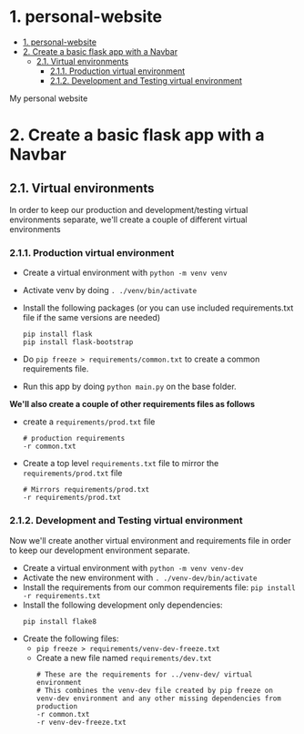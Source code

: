# 1. personal-website

- [1. personal-website](#1-personal-website)
- [2. Create a basic flask app with a Navbar](#2-create-a-basic-flask-app-with-a-navbar)
  - [2.1. Virtual environments](#21-virtual-environments)
    - [2.1.1. Production virtual environment](#211-production-virtual-environment)
    - [2.1.2. Development and Testing virtual environment](#212-development-and-testing-virtual-environment)


My personal website

# 2. Create a basic flask app with a Navbar

## 2.1. Virtual environments

In order to keep our production and development/testing virtual environments separate, we'll create a couple of different virtual environments

### 2.1.1. Production virtual environment

- Create a virtual environment with `python -m venv venv`
- Activate venv by doing `. ./venv/bin/activate`
- Install the following packages (or you can use included requirements.txt file if the same versions are needed)

    ```
    pip install flask
    pip install flask-bootstrap
    ```
- Do `pip freeze > requirements/common.txt` to create a common requirements file.
- Run this app by doing `python main.py` on the base folder.

**We'll also create a couple of other requirements files as follows**
- create a `requirements/prod.txt` file
    ```
    # production requirements
    -r common.txt
    ```
- Create a top level `requirements.txt` file to mirror the `requirements/prod.txt` file
    ```
    # Mirrors requirements/prod.txt
    -r requirements/prod.txt
    ```

### 2.1.2. Development and Testing virtual environment

Now we'll create another virtual environment and requirements file in order to keep our development environment separate.

- Create a virtual environment with `python -m venv venv-dev`
- Activate the new environment with `. ./venv-dev/bin/activate`
- Install the requirements from our common requirements file: `pip install -r requirements.txt`
- Install the following development only dependencies:
    ```
    pip install flake8
    ```
- Create the following files: 
  - `pip freeze > requirements/venv-dev-freeze.txt`
  - Create a new file named `requirements/dev.txt`
    ```
    # These are the requirements for ../venv-dev/ virtual environment
    # This combines the venv-dev file created by pip freeze on venv-dev environment and any other missing dependencies from production
    -r common.txt
    -r venv-dev-freeze.txt
    ```